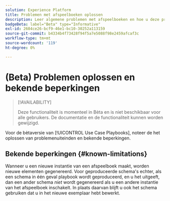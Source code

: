 ```yaml
---
solution: Experience Platform
title: Problemen met afspeelboeken oplossen
description: Leer algemene problemen met afspeelboeken en hoe u deze problemen kunt oplossen
badgeBeta: label="Beta" type="Informative"
exl-id: 2604ce26-bcf9-46e1-bc10-30252a113159
source-git-commit: b4334b4f73428f94f5a7e5088f98e2459afcaf3c
workflow-type: tm+mt
source-wordcount: '119'
ht-degree: 0%

---
```


# (Beta) Problemen oplossen en bekende beperkingen

>[!AVAILABILITY]
>
>Deze functionaliteit is momenteel in Bèta en is niet beschikbaar voor alle gebruikers. De documentatie en de functionaliteit kunnen worden gewijzigd.

Voor de bètaversie van [!UICONTROL Use Case Playbooks], noteer de het oplossen van problemenuiteinden en bekende beperkingen.

## Bekende beperkingen {#known-limitations}

Wanneer u een nieuwe instantie van een afspeelboek maakt, worden nieuwe elementen gegenereerd. Voor geproduceerde schema&#39;s echter, als een schema in één geval playbook wordt geproduceerd, en u het uitgeeft, dan een ander schema *niet* wordt gegenereerd als u een andere instantie van het afspeelboek inschakelt. In plaats daarvan blijft u ook het schema gebruiken dat u in het nieuwe exemplaar hebt bewerkt.
